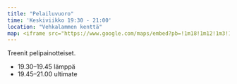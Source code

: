 ```yaml
---
title: "Pelailuvuoro"
time: 'Keskiviikko 19:30 - 21:00'
location: "Vehkalammen kenttä"
map: <iframe src="https://www.google.com/maps/embed?pb=!1m18!1m12!1m3!1d985.339534842607!2d25.718002887087295!3d62.24662579292835!2m3!1f0!2f0!3f0!3m2!1i1024!2i768!4f13.1!3m3!1m2!1s0x4685743a9cbef327%3A0x48b6ec85be8e22dd!2sVehkalammen%20kentt%C3%A4!5e0!3m2!1sen!2sfi!4v1713797470845!5m2!1sen!2sfi" width="600" height="450" style="border:0;" allowfullscreen="" loading="lazy" referrerpolicy="no-referrer-when-downgrade"></iframe>
---
```

Treenit pelipainotteiset.

- 19.30–19.45 lämppä
- 19.45–21.00 ultimate
